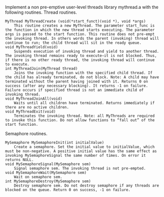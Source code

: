 Implement a non pre-emptive user-level threads library mythread.a with the following routines.
Thread routines.

    MyThread MyThreadCreate (void(*start_funct)(void *), void *args)
        This routine creates a new MyThread. The parameter start_func is the function in which the new thread starts executing. The parameter args is passed to the start function. This routine does not pre-empt the invoking thread. In others words the parent (invoking) thread will continue to run; the child thread will sit in the ready queue. 
    void MyThreadYield(void)
        Suspends execution of invoking thread and yield to another thread. The invoking thread remains ready to execute—it is not blocked. Thus, if there is no other ready thread, the invoking thread will continue to execute. 
    int MyThreadJoin(MyThread thread)
        Joins the invoking function with the specified child thread. If the child has already terminated, do not block. Note: A child may have terminated without the parent having joined with it. Returns 0 on success (after any necessary blocking). It returns -1 on failure. Failure occurs if specified thread is not an immediate child of invoking thread. 
    void MyThreadJoinAll(void)
        Waits until all children have terminated. Returns immediately if there are no active children. 
    void MyThreadExit(void)
        Terminates the invoking thread. Note: all MyThreads are required to invoke this function. Do not allow functions to “fall out” of the start function. 

Semaphore routines.

    MySemaphore MySemaphoreInit(int initialValue)
        Create a semaphore. Set the initial value to initialValue, which must be non-negative. A positive initial value has the same effect as invoking MySemaphoreSignal the same number of times. On error it returns NULL. 
    void MySemaphoreSignal(MySemaphore sem)
        Signal semaphore sem. The invoking thread is not pre-empted. 
    void MySemaphoreWait(MySemaphore sem)
        Wait on semaphore sem. 
    int MySemaphoreDestroy(MySemaphore sem)
        Destroy semaphore sem. Do not destroy semaphore if any threads are blocked on the queue. Return 0 on success, -1 on failure. 

